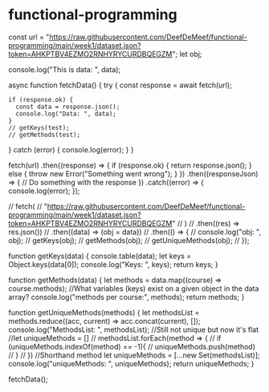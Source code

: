 # functional-programming

const url =
"https://raw.githubusercontent.com/DeefDeMeef/functional-programming/main/week1/dataset.json?token=AHKPTBV4EZMO2RNHYRYCURDBQEGZM";
let obj;

console.log("This is data: ", data);

async function fetchData() {
try {
const response = await fetch(url);

    if (response.ok) {
      const data = response.json();
      console.log("Data: ", data);
    }
    // getKeys(test);
    // getMethods(test);

} catch (error) {
console.log(error);
}
}

fetch(url)
.then((response) => {
if (response.ok) {
return response.json();
} else {
throw new Error("Something went wrong");
}
})
.then((responseJson) => {
// Do something with the response
})
.catch((error) => {
console.log(error);
});

// fetch(
// "https://raw.githubusercontent.com/DeefDeMeef/functional-programming/main/week1/dataset.json?token=AHKPTBV4EZMO2RNHYRYCURDBQEGZM"
// )
// .then((res) => res.json())
// .then((data) => (obj = data))
// .then(() => {
// console.log("obj: ", obj);
// getKeys(obj);
// getMethods(obj);
// getUniqueMethods(obj);
// });

function getKeys(data) {
console.table(data);
let keys = Object.keys(data[0]);
console.log("Keys: ", keys);
return keys;
}

function getMethods(data) {
let methods = data.map((course) => course.methods);
//What variables (keys) exist on a given object in the data array?
console.log("methods per course:", methods);
return methods;
}

function getUniqueMethods(methods) {
let methodsList = methods.reduce((acc, current) => acc.concat(current), []);
console.log("MethodsList: ", methodsList); //Still not unique but now it's flat
//let uniqueMethods = []
// methodsList.forEach(method => {
// if (uniqueMethods.indexOf(method) == -1){
// uniqueMethods.push(method)
// }
// })
//Shorthand method
let uniqueMethods = [...new Set(methodsList)];
console.log("uniqueMethods: ", uniqueMethods);
return uniqueMethods;
}

fetchData();
